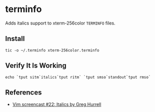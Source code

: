 # terminfo

Adds italics support to xterm-256color `TERMINFO` files.

## Install
```
tic -o ~/.terminfo xterm-256color.terminfo
```

## Verify It Is Working
```
echo `tput sitm`italics`tput ritm` `tput smso`standout`tput rmso`
```

## References

- [Vim screencast #22: Italics by Greg Hurrell](https://youtu.be/n1cKtZfwOgQ?t=16)
